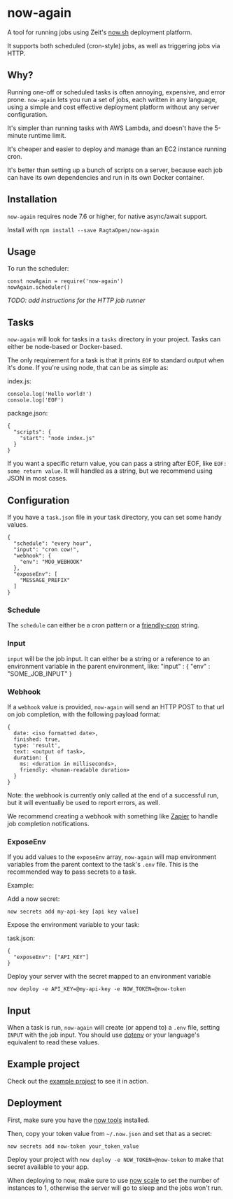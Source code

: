 # now-again

A tool for running jobs using Zeit's [now.sh](https://zeit.co/now) deployment platform.

It supports both scheduled (cron-style) jobs, as well as triggering jobs via HTTP.

## Why?

Running one-off or scheduled tasks is often annoying, expensive, and error prone. `now-again` lets you run a set of jobs, each written in any language, using a simple and cost effective deployment platform without any server configuration.

It's simpler than running tasks with AWS Lambda, and doesn't have the 5-minute runtime limit.

It's cheaper and easier to deploy and manage than an EC2 instance running cron.

It's better than setting up a bunch of scripts on a server, because each job can have its own dependencies and run in its own Docker container.


## Installation

`now-again` requires node 7.6 or higher, for native async/await support.

Install with `npm install --save RagtaOpen/now-again`

## Usage

To run the scheduler:

    const nowAgain = require('now-again')
    nowAgain.scheduler()
    
*TODO: add instructions for the HTTP job runner*
    
## Tasks

`now-again` will look for tasks in a `tasks` directory in your project. Tasks can either be node-based or Docker-based.

The only requirement for a task is that it prints `EOF` to standard output when it's done. If you're using node, that can be as simple as:

index.js:

    console.log('Hello world!')
    console.log('EOF')
    
package.json:

    {
      "scripts": {
        "start": "node index.js"
      }
    }
    
If you want a specific return value, you can pass a string after EOF, like `EOF: some return value`. It will handled as a string, but we recommend using JSON in most cases.

## Configuration

If you have a `task.json` file in your task directory, you can set some handy values.

    {
      "schedule": "every hour",
      "input": "cron cow!",
      "webhook": {
        "env": "MOO_WEBHOOK"
      },
      "exposeEnv": [
        "MESSAGE_PREFIX"
      ]
    }

### Schedule

  The `schedule` can either be a cron pattern or a [friendly-cron](https://www.npmjs.com/package/friendly-cron) string.
  
### Input

  `input` will be the job input. It can either be a string or a reference to an environment variable in the parent environment, like:
      "input" : {
        "env" : "SOME_JOB_INPUT"
      }
      
### Webhook

If a `webhook` value is provided, `now-again` will send an HTTP POST to that url on job completion, with the following payload format:
  
    {
      date: <iso formatted date>,
      finished: true,
      type: 'result',
      text: <output of task>,
      duration: {
        ms: <duration in milliseconds>,
        friendly: <human-readable duration>
      }
    }
        
Note: the webhook is currently only called at the end of a successful run, but it will eventually be used to report errors, as well.

We recommend creating a webhook with something like [Zapier](https://zapier.com/) to handle job completion notifications.
    
### ExposeEnv

If you add values to the `exposeEnv` array, `now-again` will map environment variables from the parent context to the task's `.env` file. This is the recommended way to pass secrets to a task.

Example:

Add a now secret:

    now secrets add my-api-key [api key value]

Expose the environment variable to your task:

task.json:

    {
      "exposeEnv": ["API_KEY"]
    }
    
Deploy your server with the secret mapped to an environment variable

    now deploy -e API_KEY=@my-api-key -e NOW_TOKEN=@now-token
  

## Input

When a task is run, `now-again` will create (or append to) a `.env` file, setting `INPUT` with the job input. You should use [dotenv](https://www.npmjs.com/package/dotenv) or your language's equivalent to read these values.


## Example project

Check out the [example project](https://github.com/RagtagOpen/now-again-example) to see it in action.

## Deployment

First, make sure you have the [now tools](https://zeit.co/download) installed.

Then, copy your token value from `~/.now.json` and set that as a secret:

    now secrets add now-token your_token_value

Deploy your project with `now deploy -e NOW_TOKEN=@now-token` to make that secret available to your app.

When deploying to now, make sure to use [now scale](https://zeit.co/blog/scale) to set the number of instances to 1, otherwise the server will go to sleep and the jobs won't run.
